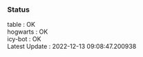 ### Status


table : OK  
hogwarts : OK  
icy-bot : OK  
Latest Update : 2022-12-13 09:08:47.200938
